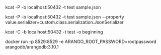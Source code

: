 kcat -P -b localhost:50432 -t test sample.json

kcat -P -b localhost:50432 -t test sample.json --property value.serializer=custom.class.serialization.JsonSerializer


kcat -C -b localhost:50432 -t test -o beginning


docker run -p 8529:8529 -e ARANGO_ROOT_PASSWORD=rootpassword arangodb/arangodb:3.10.1

